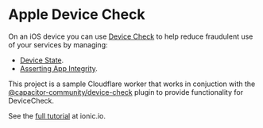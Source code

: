 # Apple Device Check

On an iOS device you can use [Device Check](https://developer.apple.com/documentation/devicecheck) to help reduce fraudulent use of your services by managing:
- [Device State](#device-state).
- [Asserting App Integrity](#asserting-app-integrity).

This project is a sample Cloudflare worker that works in conjuction with the [@capacitor-community/device-check](https://www.npmjs.com/package/@capacitor-community/device-check) plugin to provide functionality for DeviceCheck.

See the [full tutorial](https://ionic.io/docs/tutorials/mobile-security/device-check) at ionic.io.